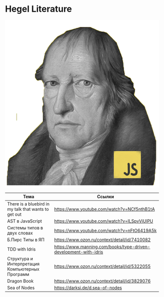 # Hegel Literature

![Hegel.js](./logo.png) 


| Тема                          | Ссылки                                                            |
| ----------------------------- | ----------------------------------------------------------------- |
| There is a bluebird in my talk that wants to get out    | https://www.youtube.com/watch?v=NCf5nthB1tA   |
| AST в JavaScript              | https://www.youtube.com/watch?v=ILSpvViUlPU                       |
| Системы типов в двух словах   | https://www.youtube.com/watch?v=nFtO6419A5k                       |
| Б.Пирс Типы в ЯП              | https://www.ozon.ru/context/detail/id/7410082                     |
| TDD with Idris                | https://www.manning.com/books/type-driven-development-with-idris  |
| Структура и Интерпретация Компьютерных Программ     | https://www.ozon.ru/context/detail/id/5322055   |
| Dragon Book                   | https://www.ozon.ru/context/detail/id/3829076                     |
| Sea of Nodes                  | https://darksi.de/d.sea-of-nodes                                  |